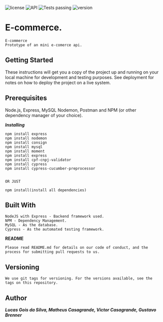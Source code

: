 ![license](https://img.shields.io/static/v1?label=License&message=MIT&color=%3CCOLOR%3E&style=%3CSTYLE%3E&logo=%3CLOGO%3E)
![API](https://img.shields.io/badge/API%20E_commerce-v2.0-blue)
![Tests passing](https://img.shields.io/badge/test-passing-brightgreen)
![version](https://img.shields.io/badge/version-v2.0.0-orange)
# E-commerce.
```
E-commerce
Prototype of an mini e-comerce api.
```

## Getting Started
These instructions will get you a copy of the project up and running on your local machine for development and testing purposes. See deployment for notes on how to deploy the project on a live system.

## Prerequisites
Node.js, Express, MySQL Nodemon, Postman and NPM (or other dependency manager of your choice).

***Installing***
```
npm install express
npm install nodemon
npm install consign
npm install mysql
npm install moment
npm install express
npm install cpf-cnpj-validator
npm install cypress
npm install cypress-cucumber-preprocessor


OR JUST

npm install(install all dependencies)
```
## Built With
```
NodeJS with Express - Backend framework used.
NPM - Dependency Management.
MySQL - As the database.
Cypress - As the automated testing framework.
```

**README**
```
Please read README.md for details on our code of conduct, and the process for submitting pull requests to us.
```
## Versioning
```
We use git tags for versioning. For the versions available, see the tags on this repository.
```
## Author
***Lucas Gois da Silva, Matheus Casagrande, Victor Casagrande, Gustavo Brenner***

